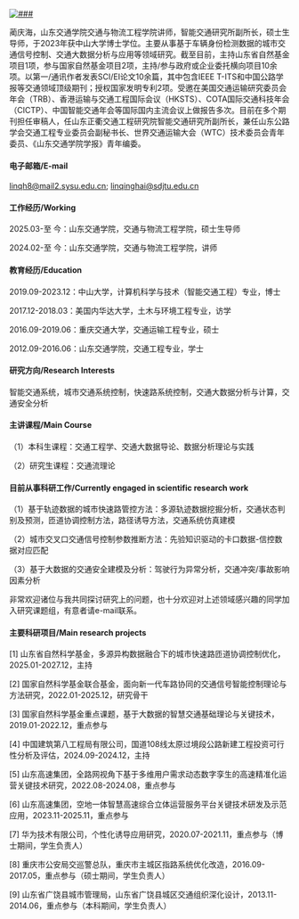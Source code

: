 

[![###](https://img.shields.io/badge/###-github-blue?logo=github)](###)
<!-- 依次用以占位盒子名词、GitHub用户名、GitHub网址 -->

蔺庆海，山东交通学院交通与物流工程学院讲师，智能交通研究所副所长，硕士生导师，于2023年获中山大学博士学位。主要从事基于车辆身份检测数据的城市交通信号控制、交通大数据分析与应用等领域研究。截至目前，主持山东省自然基金项目1项，参与国家自然基金项目2项，主持/参与政府或企业委托横向项目10余项。以第一/通讯作者发表SCI/EI论文10余篇，其中包含IEEE T-ITS和中国公路学报等交通领域顶级期刊；授权国家发明专利2项。受邀在美国交通运输研究委员会年会（TRB）、香港运输与交通工程国际会议（HKSTS）、COTA国际交通科技年会（CICTP）、中国智能交通年会等国际国内主流会议上做报告多次。目前在多个期刊担任审稿人，任山东正衢交通工程研究院智能交通研究所副所长，兼任山东公路学会交通工程专业委员会副秘书长、世界交通运输大会（WTC）技术委员会青年委员、《山东交通学院学报》青年编委。

#### 电子邮箱/E-mail
linqh8@mail2.sysu.edu.cn; linqinghai@sdjtu.edu.cn

#### 工作经历/Working
2025.03-至      今：山东交通学院，交通与物流工程学院，硕士生导师

2024.02-至      今：山东交通学院，交通与物流工程学院，讲师

#### 教育经历/Education

2019.09-2023.12：中山大学，计算机科学与技术（智能交通工程）专业，博士

2017.12-2018.03：美国内华达大学，土木与环境工程专业，访学

2016.09-2019.06：重庆交通大学，交通运输工程专业，硕士

2012.09-2016.06：山东交通学院，交通工程专业，学士

#### 研究方向/Research Interests
智能交通系统，城市交通系统控制，快速路系统控制，交通大数据分析与计算，交通安全分析

#### 主讲课程/Main Course
（1）本科生课程：交通工程学、交通大数据导论、数据分析理论与实践

（2）研究生课程：交通流理论

#### 目前从事科研工作/Currently engaged in scientific research work
（1）基于轨迹数据的城市快速路管控方法：多源轨迹数据挖掘分析，交通状态判别及预测，匝道协调控制方法，路径诱导方法，交通系统仿真建模

（2）城市交叉口交通信号控制参数推断方法：先验知识驱动的卡口数据-信控数据对应匹配

（3）基于大数据的交通安全建模及分析：驾驶行为异常分析，交通冲突/事故影响因素分析

非常欢迎诸位与我共同探讨研究上的问题，也十分欢迎对上述领域感兴趣的同学加入研究课题组，有意者请e-mail联系。

#### 主要科研项目/Main research projects
[1] 山东省自然科学基金，多源异构数据融合下的城市快速路匝道协调控制优化，2025.01-2027.12，主持

[2] 国家自然科学基金联合基金，面向新一代车路协同的交通信号智能控制理论与方法研究，2022.01-2025.12，研究骨干

[3] 国家自然科学基金重点课题，基于大数据的智慧交通基础理论与关键技术，2019.01-2022.12，重点参与

[4] 中国建筑第八工程局有限公司，国道108线太原过境段公路新建工程投资可行性分析及评估，2024.09-2024.12，主持

[5] 山东高速集团，全路网视角下基于多维用户需求动态数字孪生的高速精准化运营关键技术研究，2022.08-2024.08，重点参与

[6] 山东高速集团，空地一体智慧高速综合立体运营服务平台关键技术研发及示范应用，2023.11-2025.11，重点参与

[7] 华为技术有限公司，个性化诱导应用研究，2020.07-2021.11，重点参与（博士期间，学生负责人）

[8] 重庆市公安局交巡警总队，重庆市主城区指路系统优化改造，2016.09-2017.05，重点参与（硕士期间，学生负责人）

[9] 山东省广饶县城市管理局，山东省广饶县城区交通组织深化设计，2013.11-2014.06，重点参与（本科期间，学生负责人）
